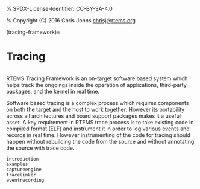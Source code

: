 % SPDX-License-Identifier: CC-BY-SA-4.0

% Copyright (C) 2016 Chris Johns <chrisj@rtems.org>

(tracing-framework)=

# Tracing

```{index} Tracing Framework
```

RTEMS Tracing Framework is an on-target software based system which helps track
the ongoings inside the operation of applications, third-party packages, and the
kernel in real time.

Software based tracing is a complex process which requires components on both
the target and the host to work together. However its portability across all
architectures and board support packages makes it a useful asset. A key
requirement in RTEMS trace process is to take existing code in compiled format
(ELF) and instrument it in order to log various events and records in real time.
However instrumenting of the code for tracing should happen without rebuilding
the code from the source and without annotating the source with trace code.

```{toctree}
introduction
examples
captureengine
tracelinker
eventrecording
```
